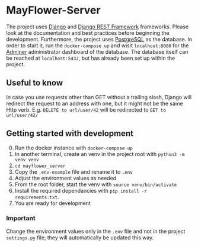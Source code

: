 # MayFlower-Server

The project uses [Django](https://docs.djangoproject.com/en/3.0/) and [Django REST Framework](https://www.django-rest-framework.org/) frameworks. Please look at the documentation and best practices before beginning the development. Furthermore, the project uses [PostgreSQL](https://www.postgresql.org/) as the database. In order to start it, run the `docker-compose up` and wisit `localhost:8080` for the [Adminer](https://www.adminer.org/) administrator dashboard of the database. The database itself can be reached at `localhost:5432`, but has already been set up within the project. 


## Useful to know

In case you use requests other than GET without a trailing slash, Django will redirect the request to an address with one, but it might not be the same Http verb. E.g. `DELETE to url/user/42` will be redirected to `GET to url/user/42/`


## Getting started with development
0. Run the docker instance with `docker-compose up`
1. In another terminal, create an venv in the project root with `python3 -m venv venv`
2. `cd mayflower_server`
3. Copy the `.env-example` file and rename it to `.env`
4. Adjust the environment values as needed
5. From the root folder, start the venv with `source venv/bin/activate`
6. Install the required dependancies with `pip install -r requirements.txt`.
7. You are ready for development

### Important
Change the environment values only in the `.env` file and not in the project `settings.py` file; they will automatically be updated this way.
